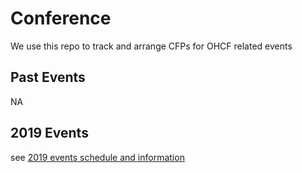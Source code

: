 # Conference
We use this repo to track and arrange CFPs for OHCF related events

## Past Events
NA

## 2019 Events
see [2019 events schedule and information](./2019-events.md)

